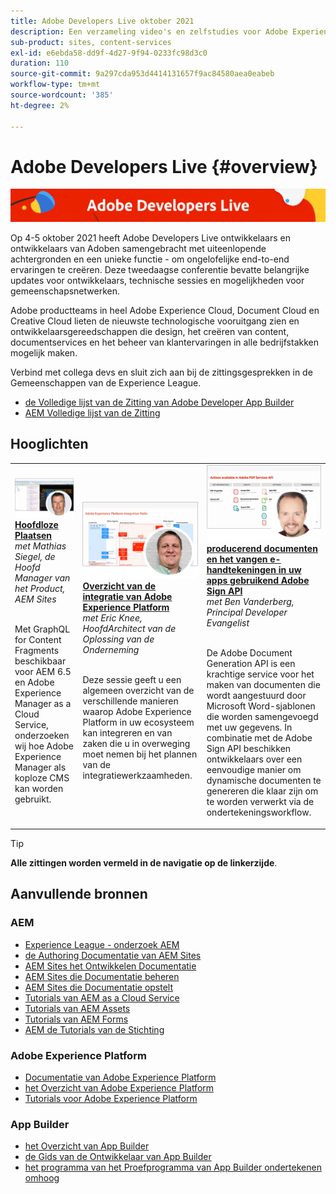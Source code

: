 ```yaml
---
title: Adobe Developers Live oktober 2021
description: Een verzameling video's en zelfstudies voor Adobe Experience Manager Sites die zijn geleverd als onderdeel van de Adobe Developers Live-gebeurtenis.
sub-product: sites, content-services
exl-id: e6ebda58-dd9f-4d27-9f94-0233fc98d3c0
duration: 110
source-git-commit: 9a297cda953d4414131657f9ac84580aea0eabeb
workflow-type: tm+mt
source-wordcount: '385'
ht-degree: 2%

---
```


# Adobe Developers Live {#overview}

<img alt="Adobe Developers Live" src="/help/adobe-developers-live/assets/adl.png" />

Op 4-5 oktober 2021 heeft Adobe Developers Live ontwikkelaars en ontwikkelaars van Adoben samengebracht met uiteenlopende achtergronden en een unieke functie - om ongelofelijke end-to-end ervaringen te creëren. Deze tweedaagse conferentie bevatte belangrijke updates voor ontwikkelaars, technische sessies en mogelijkheden voor gemeenschapsnetwerken.

Adobe productteams in heel Adobe Experience Cloud, Document Cloud en Creative Cloud lieten de nieuwste technologische vooruitgang zien en ontwikkelaarsgereedschappen die design, het creëren van content, documentservices en het beheer van klantervaringen in alle bedrijfstakken mogelijk maken.

Verbind met collega devs en sluit zich aan bij de zittingsgesprekken in de Gemeenschappen van de Experience League.
* [ de Volledige lijst van de Zitting van Adobe Developer App Builder ](https://experienceleaguecommunities.adobe.com/t5/project-firefly-discussions/adobe-developers-live-october-2021-project-firefly-s-complete/td-p/425779)
* [ AEM Volledige lijst van de Zitting ](https://experienceleaguecommunities.adobe.com/t5/adobe-experience-manager/adobe-developers-live-october-2021-complete-session-list/m-p/423041#M120517)

## Hooglichten

<table>
  <tr>
   <td>
      <a href="headless.md">
      <img alt="Zitplaatsen zonder hoofd" src="/help/adobe-developers-live/assets/mathias.png"/>
      </a>
      <div>
         <a href="headless.md"><strong> Hoofdloze Plaatsen </strong></a>         
         <br/><em> met Mathias Siegel, de Hoofd Manager van het Product, AEM Sites </em>
      </div>
      <p>
        <br/>
         Met GraphQL for Content Fragments beschikbaar voor AEM 6.5 en Adobe Experience Manager as a Cloud Service, onderzoeken wij hoe Adobe Experience Manager als koploze CMS kan worden gebruikt.
      </p>
     </td>   
     <td>
      <a href="aep-integration.md">
      <img alt="Overzicht van de integratie van Adobe Experience Platform" src="/help/adobe-developers-live/assets/eric.png"/>
      </a>
      <div>
         <a href="aep-integration.md"><strong> Overzicht van de integratie van Adobe Experience Platform </strong></a>
         <br/><em> met Eric Knee, HoofdArchitect van de Oplossing van de Onderneming </em>
      </div>
      <p>
        <br/>
         Deze sessie geeft u een algemeen overzicht van de verschillende manieren waarop Adobe Experience Platform in uw ecosysteem kan integreren en van zaken die u in overweging moet nemen bij het plannen van de integratiewerkzaamheden.
      </p>
   </td>
   </td>
     <td>
      <a href="pdf-services-api.md">
      <img alt="Documenten genereren en e-handtekeningen vastleggen in uw apps met Adobe Sign API" src="/help/adobe-developers-live/assets/ben.png"/>
      </a>
      <div>
         <a href="pdf-services-api.md"><strong> producerend documenten en het vangen e-handtekeningen in uw apps gebruikend Adobe Sign API </strong></a>
         <br/><em> met Ben Vanderberg, Principal Developer Evangelist </em>
      </div>
      <p>
        <br/>
         De Adobe Document Generation API is een krachtige service voor het maken van documenten die wordt aangestuurd door Microsoft Word-sjablonen die worden samengevoegd met uw gegevens. In combinatie met de Adobe Sign API beschikken ontwikkelaars over een eenvoudige manier om dynamische documenten te genereren die klaar zijn om te worden verwerkt via de ondertekeningsworkflow.
      </p>
   </td> 
  </tr>
</table>

>[!TIP]
>
>**Alle zittingen worden vermeld in de navigatie op de linkerzijde**.

## Aanvullende bronnen

### AEM

* [ Experience League - onderzoek AEM ](https://experienceleague.adobe.com/#recommended/solutions/experience-manager)
* [ de Authoring Documentatie van AEM Sites ](https://experienceleague.adobe.com/docs/experience-manager-65/authoring/home.html)
* [ AEM Sites het Ontwikkelen Documentatie ](https://experienceleague.adobe.com/docs/experience-manager-65/developing/home.html)
* [ AEM Sites die Documentatie beheren ](https://experienceleague.adobe.com/docs/experience-manager-65/administering/home.html)
* [ AEM Sites die Documentatie opstelt ](https://experienceleague.adobe.com/docs/experience-manager-65/deploying/home.html)
* [ Tutorials van AEM as a Cloud Service ](https://experienceleague.adobe.com/docs/experience-manager-learn/cloud-service/overview.html)
* [ Tutorials van AEM Assets ](https://experienceleague.adobe.com/docs/experience-manager-learn/assets/overview.html)
* [ Tutorials van AEM Forms ](https://experienceleague.adobe.com/docs/experience-manager-learn/forms/overview.html)
* [ AEM de Tutorials van de Stichting ](https://experienceleague.adobe.com/docs/experience-manager-learn/foundation/overview.html)

### Adobe Experience Platform

* [ Documentatie van Adobe Experience Platform ](https://experienceleague.adobe.com/docs/experience-platform.html)
* [ het Overzicht van Adobe Experience Platform ](https://experienceleague.adobe.com/docs/experience-platform/landing/home.html)
* [Tutorials voor Adobe Experience Platform](https://experienceleague.adobe.com/docs/platform-learn/tutorials/overview.html?lang=nl)

### App Builder

* [ het Overzicht van App Builder ](https://adobe.ly/aem-appbuilder)
* [ de Gids van de Ontwikkelaar van App Builder ](https://adobe.ly/appbuilder)
* [ het programma van het Proefprogramma van App Builder ondertekenen omhoog ](https://adobe.ly/appbuilder-trial)
